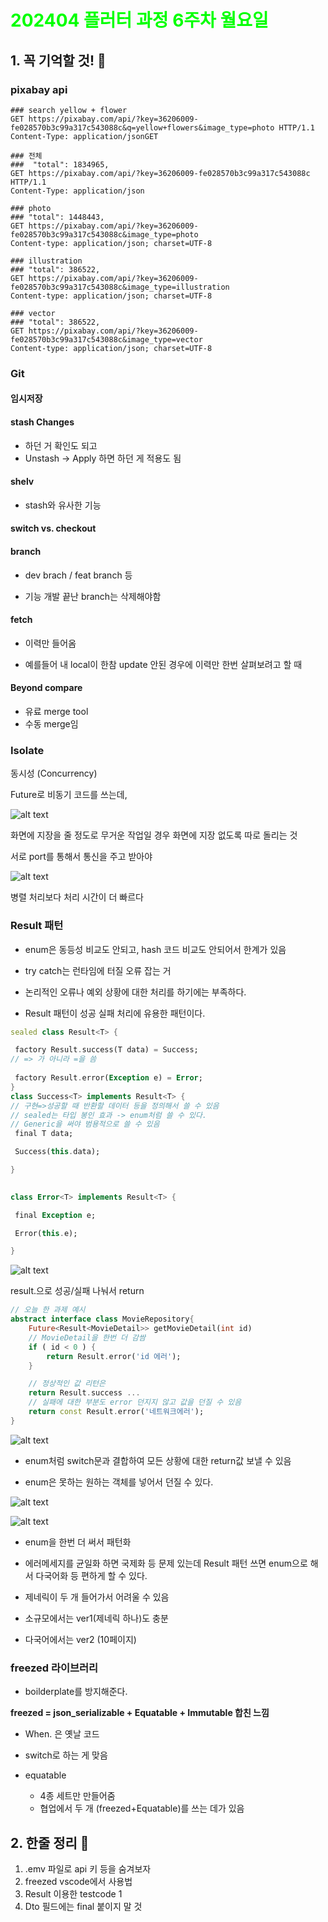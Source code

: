 # <span style="color:lime">202404 플러터 과정 6주차 월요일</span>   

## 1. 꼭 기억할 것! 🏅
### pixabay api
```
### search yellow + flower
GET https://pixabay.com/api/?key=36206009-fe028570b3c99a317c543088c&q=yellow+flowers&image_type=photo HTTP/1.1
Content-Type: application/jsonGET 

### 전체
###  "total": 1834965,
GET https://pixabay.com/api/?key=36206009-fe028570b3c99a317c543088c HTTP/1.1
Content-Type: application/json

### photo
### "total": 1448443,
GET https://pixabay.com/api/?key=36206009-fe028570b3c99a317c543088c&image_type=photo
Content-type: application/json; charset=UTF-8

### illustration
### "total": 386522,
GET https://pixabay.com/api/?key=36206009-fe028570b3c99a317c543088c&image_type=illustration
Content-type: application/json; charset=UTF-8

### vector
### "total": 386522,
GET https://pixabay.com/api/?key=36206009-fe028570b3c99a317c543088c&image_type=vector
Content-type: application/json; charset=UTF-8

```

### Git
#### 임시저장
#### stash Changes
- 하던 거 확인도 되고
- Unstash -> Apply 하면 하던 게 적용도 됨

#### shelv 
- stash와 유사한 기능

#### switch vs. checkout

#### branch
- dev brach / feat branch 등

- 기능 개발 끝난 branch는 삭제해야함 

#### fetch
- 이력만 들어옴

- 예를들어 내 local이 한참 update 안된 경우에 이력만 한번 살펴보려고 할 때

#### Beyond compare 
- 유료 merge tool
- 수동 merge임

### Isolate
동시성 (Concurrency)

Future로 비동기 코드를 쓰는데,

![alt text](image-66.png)

화면에 지장을 줄 정도로 무거운 작업일 경우
화면에 지장 없도록 따로 돌리는 것

서로 port를 통해서 통신을 주고 받아야 

![alt text](image-67.png)

병렬 처리보다 처리 시간이 더 빠르다

### Result 패턴
- enum은 동등성 비교도 안되고, hash 코드 비교도 안되어서 한계가 있음

- try catch는 런타임에 터질 오류 잡는 거 
- 논리적인 오류나 예외 상황에 대한 처리를 하기에는 부족하다.

- Result 패턴이 성공 실패 처리에 유용한 패턴이다.

```dart
sealed class Result<T> {

 factory Result.success(T data) = Success;
// => 가 아니라 =을 씀
  
 factory Result.error(Exception e) = Error;
}
class Success<T> implements Result<T> {
// 구현=>성공할 때 반환할 데이터 등을 정의해서 쓸 수 있음
// sealed는 타입 봉인 효과 -> enum처럼 쓸 수 있다.
// Generic을 써야 범용적으로 쓸 수 있음
 final T data;

 Success(this.data);

}
 

class Error<T> implements Result<T> {

 final Exception e;

 Error(this.e);

}

```

![alt text](image-68.png)

result.으로 성공/실패 나눠서 return

```dart
// 오늘 한 과제 예시
abstract interface class MovieRepository{
	Future<Result<MovieDetail>> getMovieDetail(int id)
	// MovieDetail을 한번 더 감쌈
	if ( id < 0 ) {
		return Result.error('id 에러');
	}

	// 정상적인 값 리턴은 
	return Result.success ...
	// 실패에 대한 부분도 error 던지지 않고 값을 던질 수 있음
	return const Result.error('네트워크에러');
}
```

![alt text](image-69.png)

- enum처럼 switch문과 결합하여 모든 상황에 대한 return값 보낼 수 있음

- enum은 못하는 원하는 객체를 넣어서 던질 수 있다.

![alt text](image-70.png)

![alt text](image-71.png)

- enum을 한번 더 써서 패턴화

- 에러메세지를 균일화 하면 국제화 등 문제 있는데 Result 패턴 쓰면 enum으로 해서 다국어화 등 편하게 할 수 있다.
- 제네릭이 두 개 들어가서 어려울 수 있음
- 소규모에서는 ver1(제네릭 하나)도 충분
- 다국어에서는 ver2 (10페이지)

### freezed 라이브러리

- boilderplate를 방지해준다.

**freezed = json_serializable + Equatable + Immutable 합친 느낌**

- When. 은 옛날 코드

- switch로 하는 게 맞음


- equatable
	- 4종 세트만 만들어줌
	- 협업에서 두 개 (freezed+Equatable)를 쓰는 데가 있음
	




## 2. 한줄 정리 🧹
1. .emv 파일로 api 키 등을 숨겨보자
2. freezed vscode에서 사용법
3. Result 이용한 testcode 1
4. Dto 필드에는 final 붙이지 말 것
